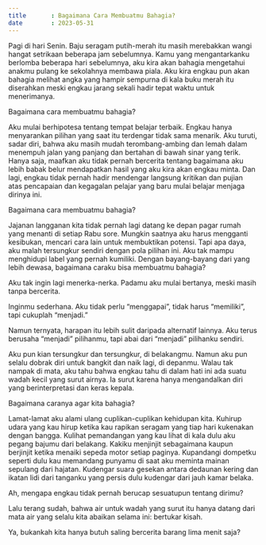 ```yaml
---
title       : Bagaimana Cara Membuatmu Bahagia?
date        : 2023-05-31
---
```


Pagi di hari Senin. Baju seragam putih-merah itu masih merebakkan wangi hangat setrikaan beberapa jam sebelumnya. Kamu yang mengantarkanku berlomba beberapa hari sebelumnya, aku kira akan bahagia mengetahui anakmu pulang ke sekolahnya membawa piala. Aku kira engkau pun akan bahagia melihat angka yang hampir sempurna di kala buku merah itu diserahkan meski engkau jarang sekali hadir tepat waktu untuk menerimanya.

Bagaimana cara membuatmu bahagia?

Aku mulai berhipotesa tentang tempat belajar terbaik. Engkau hanya menyarankan pilihan yang saat itu terdengar tidak sama menarik. Aku turuti, sadar diri, bahwa aku masih mudah terombang-ambing dan lemah dalam menempuh jalan yang panjang dan bertahan di bawah sinar yang terik. Hanya saja, maafkan aku tidak pernah bercerita tentang bagaimana aku lebih babak belur mendapatkan hasil yang aku kira akan engkau minta. Dan lagi, engkau tidak pernah hadir mendengar langsung kritikan dan pujian atas pencapaian dan kegagalan pelajar yang baru mulai belajar menjaga dirinya ini.

Bagaimana cara membuatmu bahagia?

Jajanan langganan kita tidak pernah lagi datang ke depan pagar rumah yang menanti di setiap Rabu sore. Mungkin saatnya aku harus mengganti kesibukan, mencari cara lain untuk membuktikan potensi. Tapi apa daya, aku malah tersungkur sendiri dengan pola pilihan ini. Aku tak mampu menghidupi label yang pernah kumiliki. Dengan bayang-bayang dari yang lebih dewasa, bagaimana caraku bisa membuatmu bahagia?

Aku tak ingin lagi menerka-nerka. Padamu aku mulai bertanya, meski masih tanpa bercerita.

Inginmu sederhana. Aku tidak perlu “menggapai”, tidak harus “memiliki”, tapi cukuplah “menjadi.”

Namun ternyata, harapan itu lebih sulit daripada alternatif lainnya. Aku terus berusaha “menjadi” pilihanmu, tapi abai dari “menjadi” pilihanku sendiri.

Aku pun kian tersungkur dan tersungkur, di belakangmu. Namun aku pun selalu dobrak diri untuk bangkit dan naik lagi, di depanmu. Walau tak nampak di mata, aku tahu bahwa engkau tahu di dalam hati ini ada suatu wadah kecil yang surut airnya. Ia surut karena hanya mengandalkan diri yang berinterpretasi dan keras kepala.

Bagaimana caranya agar kita bahagia?

Lamat-lamat aku alami ulang cuplikan-cuplikan kehidupan kita. Kuhirup udara yang kau hirup ketika kau rapikan seragam yang tiap hari kukenakan dengan bangga. Kulihat pemandangan yang kau lihat di kala dulu aku pegang bajumu dari belakang. Kakiku menjinjit sebagaimana kaupun berjinjit ketika menaiki sepeda motor setiap paginya. Kupandangi dompetku seperti dulu kau memandang punyamu di saat aku meminta mainan sepulang dari hajatan. Kudengar suara gesekan antara dedaunan kering dan ikatan lidi dari tanganku yang persis dulu kudengar dari jauh kamar belaka.

Ah, mengapa engkau tidak pernah berucap sesuatupun tentang dirimu?

Lalu terang sudah, bahwa air untuk wadah yang surut itu hanya datang dari mata air yang selalu kita abaikan selama ini: bertukar kisah.

Ya, bukankah kita hanya butuh saling bercerita barang lima menit saja?